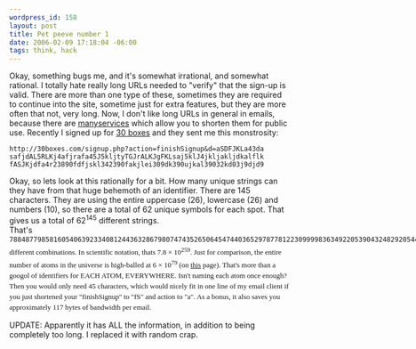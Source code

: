 ```yaml
--- 
wordpress_id: 158
layout: post
title: Pet peeve number 1
date: 2006-02-09 17:18:04 -06:00
tags: think, hack
---
```

Okay, something bugs me, and it's somewhat irrational, and somewhat rational.  I totally hate really long <span class="caps">URL</span>s needed to "verify" that the sign-up is valid.  There are more than one type of these, sometimes they are required to continue into the site, sometime just for extra features, but they are more often that not, very long.  Now, I don't like long <span class="caps">URL</span>s in general in emails, because there are <a href="http://xrl.us">many</a><a href="http://tinyurl.com">services</a> which allow you to shorten them for public use.  Recently I signed up for <a href="http://30boxes.com">30 boxes</a> and they sent me this monstrosity:
<pre><code>http://30boxes.com/signup.php?action=finishSignup&amp;d=aSDFJKLa43da
safjdAL5RLKj4afjrafa45J5kljtyTGJrALKJgFKLsaj5klJ4jkljakljdkalflk
fASJKjdfa4r23890fdfjskl342390fakjlei309dk390ujkal39032kd03j9djd9
</code></pre>
Okay, so lets look at this rationally for a bit.  How many unique strings can they have from that huge behemoth of an identifier.  There are 145 characters.  They are using the entire uppercase (26), lowercase (26) and numbers (10), so there are a total of 62 unique symbols for each spot.  That gives us a total of 62<sup>145</sup> different strings.  That's <span style="font-family: monospace; line-height: 18px; font-size: 12px; white-space: pre;">7884877985816054063923340812443632867980747435265064547440365297877812230999983634922053904324829205441837830921209410767866820350392591496465345718879667228701033177516338179747430870298820209307821377548903252404736464300144342990107276174332102635697681203 <span style="font-family: Georgia, 'Times New Roman', 'Bitstream Charter', Times, serif; line-height: 19px; white-space: normal; font-size: 13px;">different combinations.  In scientific notation, thats 7.8 × 10<sup>259</sup>.  Just for comparison, the entire number of atoms in the universe is high-balled at 6 × 10<sup>79</sup> (on <a href="http://www.sunspot.noao.edu/sunspot/pr/answerbook/universe.html#q70">this</a> page).  That's more than a  googol of identifiers for <span class="caps">EACH ATOM, EVERYWHERE. </span> Isn't naming each atom once enough?  Then you would only need 45 characters, which would nicely fit in one line of my email client if you just shortened your "finishSignup" to "fS" and action to "a".  As a bonus, it also saves you approximately 117 bytes of bandwidth per email.</span></span>

<span class="caps">UPDATE</span>:  Apparently it has <span class="caps">ALL </span>the information, in addition to being completely too long.  I replaced it with random crap.
